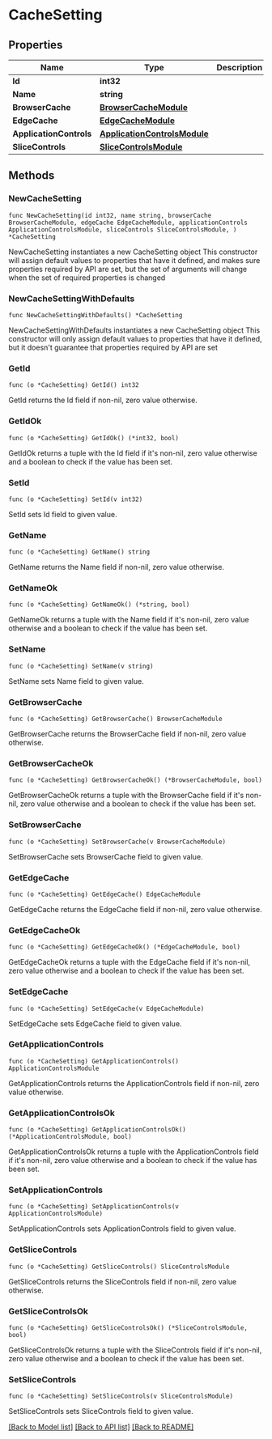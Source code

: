 # CacheSetting

## Properties

Name | Type | Description | Notes
------------ | ------------- | ------------- | -------------
**Id** | **int32** |  | [readonly] 
**Name** | **string** |  | 
**BrowserCache** | [**BrowserCacheModule**](BrowserCacheModule.md) |  | 
**EdgeCache** | [**EdgeCacheModule**](EdgeCacheModule.md) |  | 
**ApplicationControls** | [**ApplicationControlsModule**](ApplicationControlsModule.md) |  | 
**SliceControls** | [**SliceControlsModule**](SliceControlsModule.md) |  | 

## Methods

### NewCacheSetting

`func NewCacheSetting(id int32, name string, browserCache BrowserCacheModule, edgeCache EdgeCacheModule, applicationControls ApplicationControlsModule, sliceControls SliceControlsModule, ) *CacheSetting`

NewCacheSetting instantiates a new CacheSetting object
This constructor will assign default values to properties that have it defined,
and makes sure properties required by API are set, but the set of arguments
will change when the set of required properties is changed

### NewCacheSettingWithDefaults

`func NewCacheSettingWithDefaults() *CacheSetting`

NewCacheSettingWithDefaults instantiates a new CacheSetting object
This constructor will only assign default values to properties that have it defined,
but it doesn't guarantee that properties required by API are set

### GetId

`func (o *CacheSetting) GetId() int32`

GetId returns the Id field if non-nil, zero value otherwise.

### GetIdOk

`func (o *CacheSetting) GetIdOk() (*int32, bool)`

GetIdOk returns a tuple with the Id field if it's non-nil, zero value otherwise
and a boolean to check if the value has been set.

### SetId

`func (o *CacheSetting) SetId(v int32)`

SetId sets Id field to given value.


### GetName

`func (o *CacheSetting) GetName() string`

GetName returns the Name field if non-nil, zero value otherwise.

### GetNameOk

`func (o *CacheSetting) GetNameOk() (*string, bool)`

GetNameOk returns a tuple with the Name field if it's non-nil, zero value otherwise
and a boolean to check if the value has been set.

### SetName

`func (o *CacheSetting) SetName(v string)`

SetName sets Name field to given value.


### GetBrowserCache

`func (o *CacheSetting) GetBrowserCache() BrowserCacheModule`

GetBrowserCache returns the BrowserCache field if non-nil, zero value otherwise.

### GetBrowserCacheOk

`func (o *CacheSetting) GetBrowserCacheOk() (*BrowserCacheModule, bool)`

GetBrowserCacheOk returns a tuple with the BrowserCache field if it's non-nil, zero value otherwise
and a boolean to check if the value has been set.

### SetBrowserCache

`func (o *CacheSetting) SetBrowserCache(v BrowserCacheModule)`

SetBrowserCache sets BrowserCache field to given value.


### GetEdgeCache

`func (o *CacheSetting) GetEdgeCache() EdgeCacheModule`

GetEdgeCache returns the EdgeCache field if non-nil, zero value otherwise.

### GetEdgeCacheOk

`func (o *CacheSetting) GetEdgeCacheOk() (*EdgeCacheModule, bool)`

GetEdgeCacheOk returns a tuple with the EdgeCache field if it's non-nil, zero value otherwise
and a boolean to check if the value has been set.

### SetEdgeCache

`func (o *CacheSetting) SetEdgeCache(v EdgeCacheModule)`

SetEdgeCache sets EdgeCache field to given value.


### GetApplicationControls

`func (o *CacheSetting) GetApplicationControls() ApplicationControlsModule`

GetApplicationControls returns the ApplicationControls field if non-nil, zero value otherwise.

### GetApplicationControlsOk

`func (o *CacheSetting) GetApplicationControlsOk() (*ApplicationControlsModule, bool)`

GetApplicationControlsOk returns a tuple with the ApplicationControls field if it's non-nil, zero value otherwise
and a boolean to check if the value has been set.

### SetApplicationControls

`func (o *CacheSetting) SetApplicationControls(v ApplicationControlsModule)`

SetApplicationControls sets ApplicationControls field to given value.


### GetSliceControls

`func (o *CacheSetting) GetSliceControls() SliceControlsModule`

GetSliceControls returns the SliceControls field if non-nil, zero value otherwise.

### GetSliceControlsOk

`func (o *CacheSetting) GetSliceControlsOk() (*SliceControlsModule, bool)`

GetSliceControlsOk returns a tuple with the SliceControls field if it's non-nil, zero value otherwise
and a boolean to check if the value has been set.

### SetSliceControls

`func (o *CacheSetting) SetSliceControls(v SliceControlsModule)`

SetSliceControls sets SliceControls field to given value.



[[Back to Model list]](../README.md#documentation-for-models) [[Back to API list]](../README.md#documentation-for-api-endpoints) [[Back to README]](../README.md)


